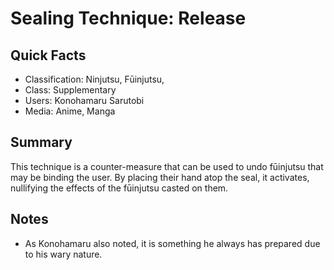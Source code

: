 # Sealing Technique: Release

## Quick Facts
- Classification: Ninjutsu, Fūinjutsu,
- Class: Supplementary
- Users: Konohamaru Sarutobi
- Media: Anime, Manga

## Summary
This technique is a counter-measure that can be used to undo fūinjutsu that may be binding the user. By placing their hand atop the seal, it activates, nullifying the effects of the fūinjutsu casted on them.

## Notes
- As Konohamaru also noted, it is something he always has prepared due to his wary nature.
